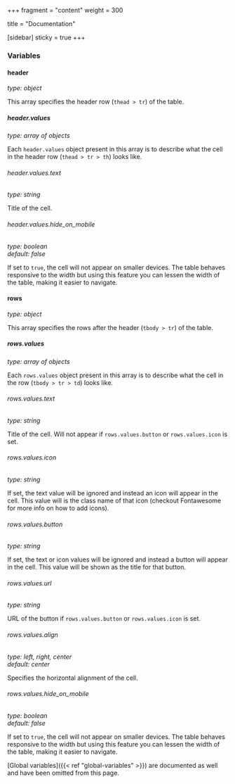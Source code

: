 +++
fragment = "content"
weight = 300

title = "Documentation"

[sidebar]
  sticky = true
+++

### Variables

#### header
*type: object*

This array specifies the header row (`thead > tr`) of the table.

##### header.values
*type: array of objects*

Each `header.values` object present in this array is to describe what the cell in the header row (`thead > tr > th`) looks like.

###### header.values.text
*type: string*

Title of the cell.

###### header.values.hide_on_mobile
*type: boolean*  
*default: false*

If set to `true`, the cell will not appear on smaller devices. The table behaves responsive to the width but using this feature you can lessen the width of the table, making it easier to navigate.

#### rows
*type: object*

This array specifies the rows after the header (`tbody > tr`) of the table.

##### rows.values
*type: array of objects*

Each `rows.values` object present in this array is to describe what the cell in the row (`tbody > tr > td`) looks like.

###### rows.values.text
*type: string*

Title of the cell. Will not appear if `rows.values.button` or `rows.values.icon` is set.

###### rows.values.icon
*type: string*

If set, the text value will be ignored and instead an icon will appear in the cell. This value will is the class name of that icon (checkout Fontawesome for more info on how to add icons).

###### rows.values.button
*type: string*

If set, the text or icon values will be ignored and instead a button will appear in the cell. This value will be shown as the title for that button.

###### rows.values.url
*type: string*

URL of the button if `rows.values.button` or `rows.values.icon` is set.

###### rows.values.align
*type: left, right, center*  
*default: center*

Specifies the horizontal alignment of the cell.

###### rows.values.hide_on_mobile
*type: boolean*  
*default: false*

If set to `true`, the cell will not appear on smaller devices. The table behaves responsive to the width but using this feature you can lessen the width of the table, making it easier to navigate.

[Global variables]({{< ref "global-variables" >}}) are documented as well and have been omitted from this page.
